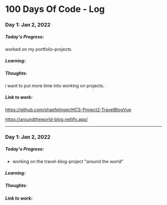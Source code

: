 # 100 Days Of Code - Log



### Day 1: Jan 2, 2022

##### Today's Progress: 

worked on my portfolio-projects

##### Learning: 



##### Thoughts:

i want to put more time into working on projects.

##### Link to work:

https://github.com/shaefelinger/HCS-Project2-TravelBlogVue

https://aroundtheworld-blog.netlify.app/





------

### Day 1: Jan 2, 2022

##### Today's Progress: 

- working on the travel-blog-project "around the world"

##### Learning:

##### Thoughts:

##### Link to work:





